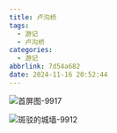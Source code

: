 ```yaml
---
title: 卢沟桥
tags:
  - 游记
  - 卢沟桥
categories:
  - 游记
abbrlink: 7d54a682
date: 2024-11-16 20:52:44
---
```


![首屏图-9917](https://s21.ax1x.com/2025/03/21/pE0n1W6.jpg)

<!-- more -->

![斑驳的城墙-9912](https://s21.ax1x.com/2025/03/21/pE0n8SK.jpg)
